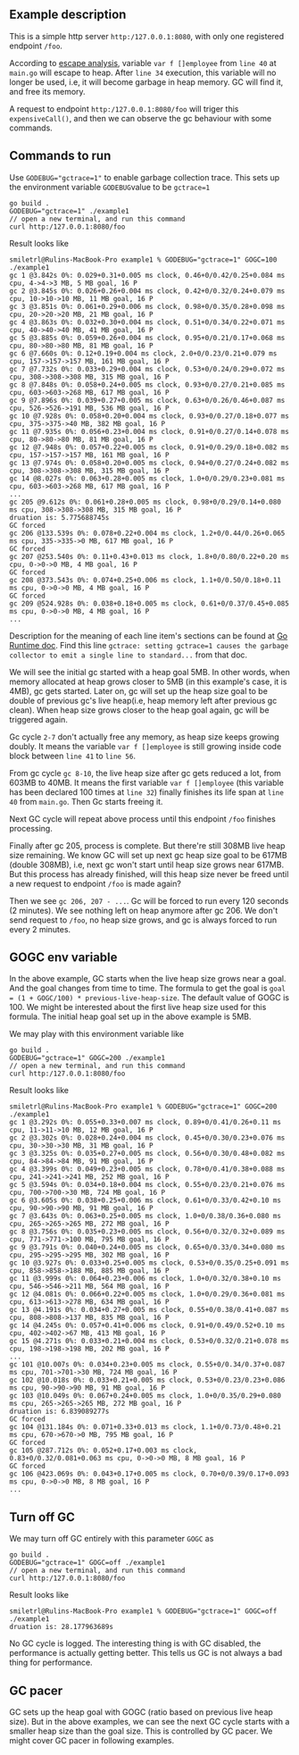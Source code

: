 ## Example description

This is a simple http server `http:/127.0.0.1:8080`, with only one registered endpoint `/foo`.

According to [escape analysis](https://github.com/smiletrl/golang_escape/blob/master/pkg/escape/README.md), variable `var f []employee` from `line 40` at `main.go` will escape to heap. After `line 34` execution, this variable will no longer be used, i.e, it will become garbage in heap memory. GC will find it, and free its memory.

A request to endpoint `http:/127.0.0.1:8080/foo` will triger this `expensiveCall()`, and then we can observe the gc behaviour with some commands.

## Commands to run

Use `GODEBUG="gctrace=1"` to enable garbage collection trace. This sets up the environment variable `GODEBUG`value to be `gctrace=1`

```
go build .
GODEBUG="gctrace=1" ./example1
// open a new terminal, and run this command
curl http:/127.0.0.1:8080/foo
```

Result looks like

```
smiletrl@Rulins-MacBook-Pro example1 % GODEBUG="gctrace=1" GOGC=100  ./example1
gc 1 @3.842s 0%: 0.029+0.31+0.005 ms clock, 0.46+0/0.42/0.25+0.084 ms cpu, 4->4->3 MB, 5 MB goal, 16 P
gc 2 @3.845s 0%: 0.026+0.26+0.004 ms clock, 0.42+0/0.32/0.24+0.079 ms cpu, 10->10->10 MB, 11 MB goal, 16 P
gc 3 @3.851s 0%: 0.061+0.29+0.006 ms clock, 0.98+0/0.35/0.28+0.098 ms cpu, 20->20->20 MB, 21 MB goal, 16 P
gc 4 @3.863s 0%: 0.032+0.30+0.004 ms clock, 0.51+0/0.34/0.22+0.071 ms cpu, 40->40->40 MB, 41 MB goal, 16 P
gc 5 @3.885s 0%: 0.059+0.26+0.004 ms clock, 0.95+0/0.21/0.17+0.068 ms cpu, 80->80->80 MB, 81 MB goal, 16 P
gc 6 @7.660s 0%: 0.12+0.19+0.004 ms clock, 2.0+0/0.23/0.21+0.079 ms cpu, 157->157->157 MB, 161 MB goal, 16 P
gc 7 @7.732s 0%: 0.033+0.29+0.004 ms clock, 0.53+0/0.24/0.29+0.072 ms cpu, 308->308->308 MB, 315 MB goal, 16 P
gc 8 @7.848s 0%: 0.058+0.24+0.005 ms clock, 0.93+0/0.27/0.21+0.085 ms cpu, 603->603->268 MB, 617 MB goal, 16 P
gc 9 @7.896s 0%: 0.039+0.27+0.005 ms clock, 0.63+0/0.26/0.46+0.087 ms cpu, 526->526->191 MB, 536 MB goal, 16 P
gc 10 @7.928s 0%: 0.058+0.20+0.004 ms clock, 0.93+0/0.27/0.18+0.077 ms cpu, 375->375->40 MB, 382 MB goal, 16 P
gc 11 @7.935s 0%: 0.056+0.23+0.004 ms clock, 0.91+0/0.27/0.14+0.078 ms cpu, 80->80->80 MB, 81 MB goal, 16 P
gc 12 @7.948s 0%: 0.057+0.22+0.005 ms clock, 0.91+0/0.29/0.18+0.082 ms cpu, 157->157->157 MB, 161 MB goal, 16 P
gc 13 @7.974s 0%: 0.058+0.20+0.005 ms clock, 0.94+0/0.27/0.24+0.082 ms cpu, 308->308->308 MB, 315 MB goal, 16 P
gc 14 @8.027s 0%: 0.063+0.28+0.005 ms clock, 1.0+0/0.29/0.23+0.081 ms cpu, 603->603->268 MB, 617 MB goal, 16 P
...
gc 205 @9.612s 0%: 0.061+0.28+0.005 ms clock, 0.98+0/0.29/0.14+0.080 ms cpu, 308->308->308 MB, 315 MB goal, 16 P
druation is: 5.775688745s
GC forced
gc 206 @133.539s 0%: 0.078+0.22+0.004 ms clock, 1.2+0/0.44/0.26+0.065 ms cpu, 335->335->0 MB, 617 MB goal, 16 P
GC forced
gc 207 @253.540s 0%: 0.11+0.43+0.013 ms clock, 1.8+0/0.80/0.22+0.20 ms cpu, 0->0->0 MB, 4 MB goal, 16 P
GC forced
gc 208 @373.543s 0%: 0.074+0.25+0.006 ms clock, 1.1+0/0.50/0.18+0.11 ms cpu, 0->0->0 MB, 4 MB goal, 16 P
GC forced
gc 209 @524.928s 0%: 0.038+0.18+0.005 ms clock, 0.61+0/0.37/0.45+0.085 ms cpu, 0->0->0 MB, 4 MB goal, 16 P
...
```

Description for the meaning of each line item's sections can be found at [Go Runtime doc](https://golang.org/pkg/runtime/). Find this line `gctrace: setting gctrace=1 causes the garbage collector to emit a single line to standard...` from that doc.

We will see the initial gc started with a heap goal 5MB. In other words, when memory allocated at heap grows closer to 5MB (in this example's case, it is 4MB), gc gets started. Later on, gc will set up the heap size goal to be double of previous gc's live heap(i.e, heap memory left after previous gc clean). When heap size grows closer to the heap goal again, gc will be triggered again.

Gc cycle `2-7` don't actually free any memory, as heap size keeps growing doubly. It means the variable `var f []employee` is still growing inside code block between `line 41` to `line 56`.

From gc cycle `gc 8-10`, the live heap size after gc gets reduced a lot, from 603MB to 40MB. It means the first variable `var f []employee` (this variable has been declared 100 times at `line 32`) finally finishes its life span at `line 40` from `main.go`. Then Gc starts freeing it.

Next GC cycle will repeat above process until this endpoint `/foo` finishes processing.

Finally after gc 205, process is complete. But there're still 308MB live heap size remaining. We know GC will set up next gc heap size goal to be 617MB (double 308MB), i.e, next gc won't start until heap size grows near 617MB. But this process has already finished, will this heap size never be freed until a new request to endpoint `/foo` is made again?

Then we see `gc 206, 207 - ...`. Gc will be forced to run every 120 seconds (2 minutes). We see nothing left on heap anymore after gc 206. We don't send request to `/foo`, no heap size grows, and gc is always forced to run every 2 minutes.

## GOGC env variable

In the above example, GC starts when the live heap size grows near a goal. And the goal changes from time to time. The formula to get the goal is `goal = (1 + GOGC/100) * previous-live-heap-size`. The default value of GOGC is 100. We might be interested about the first live heap size used for this formula. The initial heap goal set up in the above example is 5MB.

We may play with this environment variable like

```
go build .
GODEBUG="gctrace=1" GOGC=200 ./example1
// open a new terminal, and run this command
curl http:/127.0.0.1:8080/foo
```

Result looks like

```
smiletrl@Rulins-MacBook-Pro example1 % GODEBUG="gctrace=1" GOGC=200 ./example1
gc 1 @3.292s 0%: 0.055+0.33+0.007 ms clock, 0.89+0/0.41/0.26+0.11 ms cpu, 11->11->10 MB, 12 MB goal, 16 P
gc 2 @3.302s 0%: 0.028+0.24+0.004 ms clock, 0.45+0/0.30/0.23+0.076 ms cpu, 30->30->30 MB, 31 MB goal, 16 P
gc 3 @3.325s 0%: 0.035+0.27+0.005 ms clock, 0.56+0/0.30/0.48+0.082 ms cpu, 84->84->84 MB, 91 MB goal, 16 P
gc 4 @3.399s 0%: 0.049+0.23+0.005 ms clock, 0.78+0/0.41/0.38+0.088 ms cpu, 241->241->241 MB, 252 MB goal, 16 P
gc 5 @3.594s 0%: 0.034+0.18+0.004 ms clock, 0.55+0/0.23/0.21+0.076 ms cpu, 700->700->30 MB, 724 MB goal, 16 P
gc 6 @3.605s 0%: 0.038+0.25+0.006 ms clock, 0.61+0/0.33/0.42+0.10 ms cpu, 90->90->90 MB, 91 MB goal, 16 P
gc 7 @3.643s 0%: 0.063+0.25+0.005 ms clock, 1.0+0/0.38/0.36+0.080 ms cpu, 265->265->265 MB, 272 MB goal, 16 P
gc 8 @3.756s 0%: 0.035+0.23+0.005 ms clock, 0.56+0/0.32/0.32+0.089 ms cpu, 771->771->100 MB, 795 MB goal, 16 P
gc 9 @3.791s 0%: 0.040+0.24+0.005 ms clock, 0.65+0/0.33/0.34+0.080 ms cpu, 295->295->295 MB, 302 MB goal, 16 P
gc 10 @3.927s 0%: 0.033+0.25+0.005 ms clock, 0.53+0/0.35/0.25+0.091 ms cpu, 858->858->188 MB, 885 MB goal, 16 P
gc 11 @3.999s 0%: 0.064+0.23+0.006 ms clock, 1.0+0/0.32/0.38+0.10 ms cpu, 546->546->211 MB, 564 MB goal, 16 P
gc 12 @4.081s 0%: 0.066+0.22+0.005 ms clock, 1.0+0/0.29/0.36+0.081 ms cpu, 613->613->278 MB, 634 MB goal, 16 P
gc 13 @4.191s 0%: 0.034+0.27+0.005 ms clock, 0.55+0/0.38/0.41+0.087 ms cpu, 808->808->137 MB, 835 MB goal, 16 P
gc 14 @4.245s 0%: 0.057+0.41+0.006 ms clock, 0.91+0/0.49/0.52+0.10 ms cpu, 402->402->67 MB, 413 MB goal, 16 P
gc 15 @4.271s 0%: 0.033+0.21+0.004 ms clock, 0.53+0/0.32/0.21+0.078 ms cpu, 198->198->198 MB, 202 MB goal, 16 P
...
gc 101 @10.007s 0%: 0.034+0.23+0.005 ms clock, 0.55+0/0.34/0.37+0.087 ms cpu, 701->701->30 MB, 724 MB goal, 16 P
gc 102 @10.018s 0%: 0.033+0.21+0.005 ms clock, 0.53+0/0.23/0.23+0.086 ms cpu, 90->90->90 MB, 91 MB goal, 16 P
gc 103 @10.049s 0%: 0.067+0.24+0.005 ms clock, 1.0+0/0.35/0.29+0.080 ms cpu, 265->265->265 MB, 272 MB goal, 16 P
druation is: 6.839089277s
GC forced
gc 104 @131.184s 0%: 0.071+0.33+0.013 ms clock, 1.1+0/0.73/0.48+0.21 ms cpu, 670->670->0 MB, 795 MB goal, 16 P
GC forced
gc 105 @287.712s 0%: 0.052+0.17+0.003 ms clock, 0.83+0/0.32/0.081+0.063 ms cpu, 0->0->0 MB, 8 MB goal, 16 P
GC forced
gc 106 @423.069s 0%: 0.043+0.17+0.005 ms clock, 0.70+0/0.39/0.17+0.093 ms cpu, 0->0->0 MB, 8 MB goal, 16 P
...
```

## Turn off GC

We may turn off GC entirely with this parameter `GOGC` as

```
go build .
GODEBUG="gctrace=1" GOGC=off ./example1
// open a new terminal, and run this command
curl http:/127.0.0.1:8080/foo
```

Result looks like

```
smiletrl@Rulins-MacBook-Pro example1 % GODEBUG="gctrace=1" GOGC=off ./example1
druation is: 28.177963689s
```

No GC cycle is logged. The interesting thing is with GC disabled, the performance is actually getting better. This tells us GC is not always a bad thing for performance.

## GC pacer

GC sets up the heap goal with GOGC (ratio based on previous live heap size). But in the above examples, we can see the next GC cycle starts with a smaller heap size than the goal size. This is controlled by GC pacer. We might cover GC pacer in following examples.
